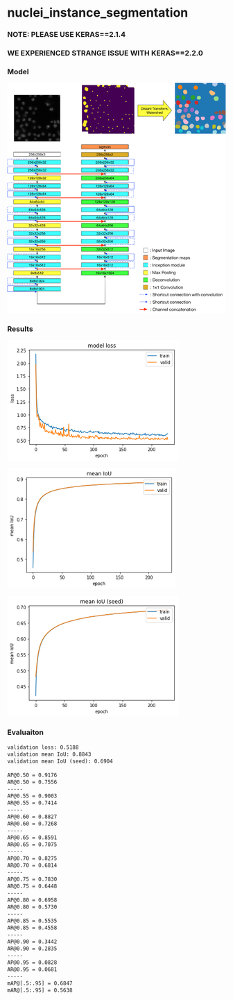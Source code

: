 # nuclei_instance_segmentation

### NOTE: PLEASE USE KERAS==2.1.4
### WE EXPERIENCED STRANGE ISSUE WITH KERAS==2.2.0

### Model

![](images/U-Net-V2-white-bg.png)

### Results

![](images/loss.png)

![](images/meanIOU.png)

![](images/meanIOU_seed.png)

### Evaluaiton

```
validation loss: 0.5188
validation mean IoU: 0.8843
validation mean IoU (seed): 0.6904

AP@0.50 = 0.9176
AR@0.50 = 0.7556
-----
AP@0.55 = 0.9003
AR@0.55 = 0.7414
-----
AP@0.60 = 0.8827
AR@0.60 = 0.7268
-----
AP@0.65 = 0.8591
AR@0.65 = 0.7075
-----
AP@0.70 = 0.8275
AR@0.70 = 0.6814
-----
AP@0.75 = 0.7830
AR@0.75 = 0.6448
-----
AP@0.80 = 0.6958
AR@0.80 = 0.5730
-----
AP@0.85 = 0.5535
AR@0.85 = 0.4558
-----
AP@0.90 = 0.3442
AR@0.90 = 0.2835
-----
AP@0.95 = 0.0828
AR@0.95 = 0.0681
-----
mAP@[.5:.95] = 0.6847
mAR@[.5:.95] = 0.5638
```
